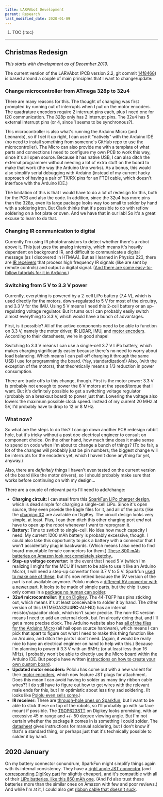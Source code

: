 ```yaml
---
title: LARVAbot Development
parent: Research
last_modified_date: 2020-01-09
---
```


1. TOC
{:toc}

---

## Christmas Redesign

*This starts with development as of December 2019.*

The current version of the LARVAbot (PCB version 2.2, git commit [14f8468](https://github.com/jtebert/larvabot/commit/14f8468450e2ec294b87def1cffc1aaf779bde6e)) is based around a couple of main principles that I want to change/update:

### Change microcontroller from ATmega 328p to 32u4

There are many reasons for this. The thought of changing was first prompted by running out of interrupts when I put on the motor encoders. The quadrature encoders require 2 interrupt pins each, plus I need one for I2C communication. The 328p only has 2 interrupt pins. The 32u4 has 5 external interrupt pins (or 4, since 1 seems to be synchronous?).

This microcontroller is also what's running the Arduino Micro (and Leonardo), so if I set it up right, I can use it "natively" with the Arduino IDE (no need to install something from someone's GitHub repo to use the microcontroller). The Micro can also provide me with a template of what parts and connections I need to configure my own PCB to work this way, since it's all open source. Because it has native USB, I can also ditch the external programmer without needing a lot of extra stuff on the board to make that work (the way the Arduino Uno works). As a bonus, this would also simplify serial debugging with Arduino (instead of my current hacky approach of having a pair of TX/RX pins for an FTDI cable, which doesn't interface with the Arduino IDE.)

The limitation of this is that I would have to do a lot of redesign for this, both for the PCB and also the code. In addition, since the 32u4 has more pins than the 328p, even its large package looks way too small to solder by hand with a soldering iron. But Clark thinks that it's possible to do with reflow soldering on a hot plate or oven. And we have that in our lab! So it's a great excuse to learn to do that.

### Changing IR communication to digital

Currently I'm using IR phototransistors to detect whether there's a robot above it. This just uses the analog intensity, which means it's heavily dependent on background IR, and difficult to communicate a digital message (as I discovered in HTMAA). But as I learned in Physics 223, there are [IR receivers](https://www.adafruit.com/product/157) that process high frequency IR signals (like are sent by remote controls) and output a digital signal. ([And there are some easy-to-follow tutorials for it in Arduino.](https://learn.sparkfun.com/tutorials/ir-communication/all))

### Switching from 5 V to 3.3 V power

Currently, everything is powered by a 2-cell LiPo battery (7.4 V), which is used directly for the motors, down-regulated to 5 V for most of the circuitry, and 3.3 V for the IMU. Using 5 V means I need this 2-cell battery or an up-regulating voltage regulator. But it turns out I can probably easily switch almost everything to 3.3 V, which would have a bunch of advantages.

First, is it possible? All of the active components need to be able to function on 3.3 V, namely the motor driver, IR LIDAR, IMU, and [motor encoders](https://www.pololu.com/product/4761). According to their datasheets, we're in good shape!

Switching to 3.3 V means I can use a single-cell 3.7 V LiPo battery, which makes charging significantly easier because there's no need to worry about load balancing. Which means I can pull off charging it through the same USB I use for programming the board. (Yay, standardization!) Also, (with the exception of the motors), that theoretically means a 1/3 reduction in power consumption.

There are trade offs to this change, though. First is the motor power: 3.3 V is probably not enough to power the 6 V motors at the speed/torque that I want. But it's definitely possible to get a switching voltage regulator (probably on a breakout board) to power just that. Lowering the voltage also lowers the maximum possible clock speed. Instead of my current 20 MHz at 5V, I'd probably have to drop to 12 or 8 MHz.

### What now?

So what are the steps to do this? I can go down another PCB redesign rabbit hole, but it's tricky without a post doc electrical engineer to consult on component choice. On the other hand, how much time does it make sense to spend on code when I'm about to change a bunch of things? (To be fair, a lot of the changes will probably just be pin numbers; the biggest change will be interrupts for the encoders yet, which I haven't done anything for yet, anyway.)

Also, there are *definitely* things I haven't even tested on the current version of the board (like the motor drivers), so I should probably make sure that works before continuing on with my design...

There are a couple of relevant parts I'll need to add/change:

- **Charging circuit:** I can steal from this [SparkFun LiPo charger design](https://www.sparkfun.com/products/10217), which is dead simple for charging a single-cell LiPo. Since it's open source, they even provide the Eagle files for it, and all of the parts (like the [charging IC](https://www.digikey.com/product-detail/en/microchip-technology/MCP73831T-2ATI-OT/MCP73831T-2ATI-OTCT-ND/1979803)) are available on DigiKey. The circuit design looks very simple, at least. Plus, I can then ditch this other charging port *and* not have to open up the robot whenever I want to reprogram it.
- **Battery:** Time to swtich to single-cell. No idea how much capacity I need. My current 1200 mAh battery is probably excessive, though. I could also take this opportunity to pick a battery with a connector that I won't accidentally plug in backwards. (Which means I also need to find board-mountable female connectors for them.) [These 800 mAh batteries on Amazon look not completely sketchy.](https://smile.amazon.com/dp/B01N74TTW6/).
- **Step-up voltage convertor:** In the event that I need 5 V (which I'm realizing I might for the MCU if I want to be able to use it like an Arduino Micro), I will need a step-up convertor from 3.7 V to 5 V. Sparkfun [used to make one of these](https://www.sparkfun.com/products/retired/109680), but it's now retired because the 5V version of the part is not available anymore. Pololu makes a [different 5V convertor with a newer part](https://www.pololu.com/product/2564). It looks to be made of simple parts, but the chip it uses only comes in a [package no human can solder](https://www.digikey.com/products/en/integrated-circuits-ics/pmic-voltage-regulators-dc-dc-switching-regulators/739?k=TPS+6120&k=&pkeyword=TPS+6120&sv=0&sf=0&FV=-8%7C739%2C1779%7C249171&quantity=1&ColumnSort=0&page=1&pageSize=25).
- **32u4 microcontroller:** [It's on Digikey](https://www.digikey.com/product-detail/en/microchip-technology/ATMEGA32U4-AU/ATMEGA32U4-AU-ND/1914602). The 44-TQFP has pins sticking out, which means it's at least conceivable to solder it by hand. The other version of this (ATMEGA32U4**RC**-AU-ND) has an internal resistor/capacitor clock, which isn't super precise. The non-RC version means I need to add an external clock, but I'm already doing that, and I'll get a more precise clock. The Arduino website also has [all of the files for the Arduino Micro](https://www.arduino.cc/en/pmwiki.php?n=Main/arduinoBoardMicro) (all hail open source hardware), which means I can pick that apart to figure out what I need to make this thing function like an Arduino, and ditch the parts I don't need. (Again, it would be really nice to have an electrical engineer on hand to help with this.) Because I'm planning to power it 3.3 V with an 8MHz (or at least less than 16 MHz), I probably won't be able to directly use the Micro board within the Arduino IDE. But people have written [instructions on how to create your own custom board](https://www.hackster.io/wallarug/arduino-ide-creating-custom-boards-89f7a6).
- **Updated motor encoders:** Pololu has come out with a new varient for their [motor encoders](https://www.pololu.com/product/4761), which now feature JST plugs for attachment. Does this mean I can avoid having to solder as many tiny ribbon cable wires?? I do still have to figure out how to get wires with the relevant male ends for this, but I'm optimistic about less tiny sad soldering. (It looks like [Pololu even sells some](https://www.pololu.com/product/4762).)
- **IR receiver:** There are [through-hole ones on Sparkfun](https://www.sparkfun.com/products/10266), but I want to be able to stick these on top of the robots, so I'll probably go with surface mount if possible. The [TSOP6238TT](https://www.digikey.com/product-detail/en/vishay-semiconductor-opto-division/TSOP6238TT/TSOP6238TTCT-ND/3516290) on Digikey looks promising, with an excessive 45 m range and +/- 50 degree viewing angle. But I'm not certain whether the package it comes in is something I could solder. The [datasheet](http://www.vishay.com/docs/82463/tsop62.pdf) gives instructions for manual soldering, but I don't know if that's a standard thing, or perhaps just that it's technically possible to solder it by hand.

## 2020 January

On my battery connector conundrum, SparkFun might simplify things again with its internal consistency. They have a [right angle JST connector](https://www.sparkfun.com/products/8612) (and [corresponding DigiKey part](https://www.digikey.com/product-detail/en/jst-sales-america-inc/S2B-PH-SM4-TB-LF-SN/455-1749-6-ND/1059119) for slightly cheaper), and it's compatible with all of their [LiPo batteries, like this 850 mAh one](https://www.sparkfun.com/products/13854). (And I'd also trust these batteries more than the similar ones on Amazon with few and poor reviews.) And while I'm at it, I could also get [ribbon cable that doesn't suck](https://www.sparkfun.com/products/10647).